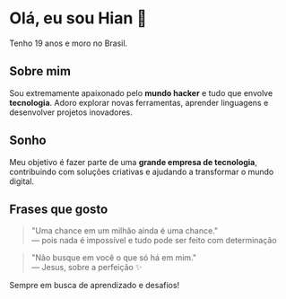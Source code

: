 # Olá, eu sou Hian 👋

Tenho 19 anos e moro no Brasil.  

## Sobre mim
Sou extremamente apaixonado pelo **mundo hacker** e tudo que envolve **tecnologia**. Adoro explorar novas ferramentas, aprender linguagens e desenvolver projetos inovadores.

## Sonho
Meu objetivo é fazer parte de uma **grande empresa de tecnologia**, contribuindo com soluções criativas e ajudando a transformar o mundo digital.

## Frases que gosto
> "Uma chance em um milhão ainda é uma chance."  
> — pois nada é impossível e tudo pode ser feito com determinação  

> "Não busque em você o que só há em mim."  
> — Jesus, sobre a perfeição ✨

Sempre em busca de aprendizado e desafios!
